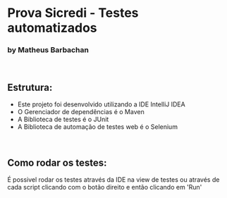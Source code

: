<h1>Prova Sicredi - Testes automatizados</h1>
<h3>by Matheus Barbachan</h3></br>

<h2>Estrutura:</h2>
<ul>
  <li>Este projeto foi desenvolvido utilizando a IDE IntelliJ IDEA </li>
  <li>O Gerenciador de dependências é o Maven</li>
  <li>A Biblioteca de testes é o JUnit</li>
  <li>A Biblioteca de automação de testes web é o Selenium</li>
</ul></br>

<h2>Como rodar os testes:</h2>
  <p>    É possivel rodar os testes através da IDE na view de testes ou através de cada script clicando com o botão direito e então clicando em 'Run'</p></br>
